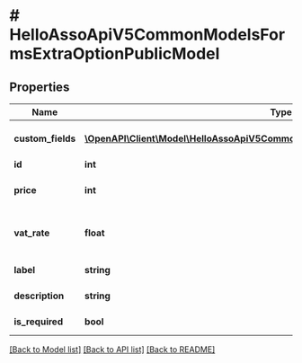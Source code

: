 # # HelloAssoApiV5CommonModelsFormsExtraOptionPublicModel

## Properties

Name | Type | Description | Notes
------------ | ------------- | ------------- | -------------
**custom_fields** | [**\OpenAPI\Client\Model\HelloAssoApiV5CommonModelsFormsCustomFieldPublicModel[]**](HelloAssoApiV5CommonModelsFormsCustomFieldPublicModel.md) | List of custom fields to be filled by the user | [optional]
**id** | **int** | Id | [optional]
**price** | **int** | Price of the extraOption, can be free | [optional]
**vat_rate** | **float** | Vat rate if applicable  Amount have to be 0.10 for 10% | [optional]
**label** | **string** | The name of the option | [optional]
**description** | **string** | The description of the option | [optional]
**is_required** | **bool** | Additional option is required/mandatory | [optional] [readonly]

[[Back to Model list]](../../README.md#models) [[Back to API list]](../../README.md#endpoints) [[Back to README]](../../README.md)
